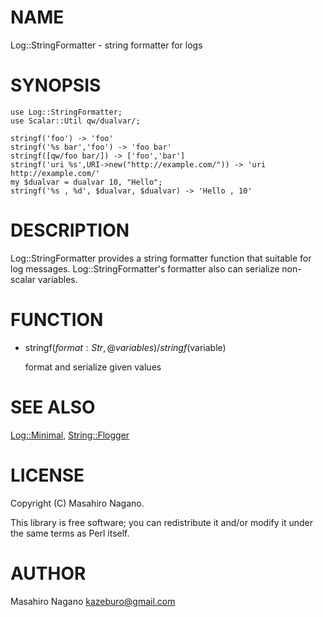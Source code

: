 # NAME

Log::StringFormatter - string formatter for logs

# SYNOPSIS

    use Log::StringFormatter;
    use Scalar::Util qw/dualvar/;

    stringf('foo') -> 'foo'
    stringf('%s bar','foo') -> 'foo bar'
    stringf([qw/foo bar/]) -> ['foo','bar']
    stringf('uri %s',URI->new("http://example.com/")) -> 'uri http://example.com/'
    my $dualvar = dualvar 10, "Hello";
    stringf('%s , %d', $dualvar, $dualvar) -> 'Hello , 10'

# DESCRIPTION

Log::StringFormatter provides a string formatter function that suitable for log messages.
Log::StringFormatter's formatter also can serialize non-scalar variables.

# FUNCTION

- stringf($format:Str,@variables) / stringf($variable)

    format and serialize given values

# SEE ALSO

[Log::Minimal](http://search.cpan.org/perldoc?Log::Minimal), [String::Flogger](http://search.cpan.org/perldoc?String::Flogger)

# LICENSE

Copyright (C) Masahiro Nagano.

This library is free software; you can redistribute it and/or modify
it under the same terms as Perl itself.

# AUTHOR

Masahiro Nagano <kazeburo@gmail.com>
